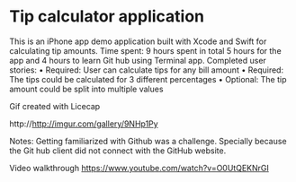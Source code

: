 # Tip calculator application    

This is an iPhone app demo application built with Xcode and Swift for calculating tip amounts. Time spent: 9 hours spent in total 5 hours for the app and 4 hours to learn Git hub using Terminal app.
Completed user stories:
	•	 Required: User can calculate tips for any bill amount
	•	 Required: The tips could be calculated for 3 different percentages
	•	 Optional: The tip amount could be split into multiple values
	
Gif created with Licecap

http://http://imgur.com/gallery/9NHp1Py 


Notes:
Getting familiarized with Github was a challenge. Specially because the Git hub client did not connect with the GitHub website. 

Video walkthrough 
https://www.youtube.com/watch?v=O0UtQEKNrGI

